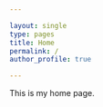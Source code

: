 ```yaml
---

layout: single
type: pages
title: Home
permalink: /
author_profile: true

---
```



This is my home page.

